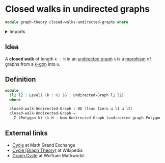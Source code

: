 # Closed walks in undirected graphs

```agda
module graph-theory.closed-walks-undirected-graphs where
```

<details><summary>Imports</summary>

```agda
open import elementary-number-theory.natural-numbers

open import foundation.dependent-pair-types
open import foundation.universe-levels

open import graph-theory.morphisms-undirected-graphs
open import graph-theory.polygons
open import graph-theory.undirected-graphs
```

</details>

## Idea

A **closed walk** of length `k : ℕ` in an
[undirected graph](graph-theory.undirected-graphs.md) `G` is a
[morphism](graph-theory.morphisms-undirected-graphs.md) of graphs from a
[`k`-gon](graph-theory.polygons.md) into `G`.

## Definition

```agda
module _
  {l1 l2 : Level} (k : ℕ) (G : Undirected-Graph l1 l2)
  where

  closed-walk-Undirected-Graph : UU (lsuc lzero ⊔ l1 ⊔ l2)
  closed-walk-Undirected-Graph =
    Σ (Polygon k) (λ H → hom-Undirected-Graph (undirected-graph-Polygon k H) G)
```

## External links

- <a href="http://ul-fmf.github.io/MaGE/Q245595" id="closed-walk-undirected-graph">Cycle</a>
  at Math Grand Exchange
- <a href="https://en.wikipedia.org/wiki/Cycle_(graph_theory)">Cycle (Graph
  Theory)</a> at Wikipedia
- <a href="https://mathworld.wolfram.com/GraphCycle.html">Graph Cycle</a> at
  Wolfram Mathworld
